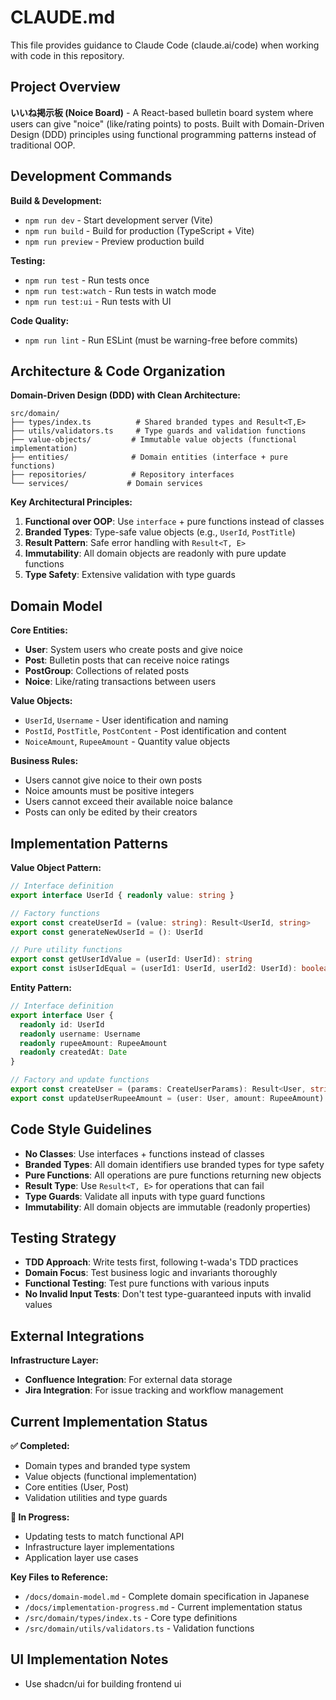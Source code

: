 # CLAUDE.md

This file provides guidance to Claude Code (claude.ai/code) when working with code in this repository.

## Project Overview

**いいね掲示板 (Noice Board)** - A React-based bulletin board system where users can give "noice" (like/rating points) to posts. Built with Domain-Driven Design (DDD) principles using functional programming patterns instead of traditional OOP.

## Development Commands

**Build & Development:**
- `npm run dev` - Start development server (Vite)
- `npm run build` - Build for production (TypeScript + Vite)
- `npm run preview` - Preview production build

**Testing:**
- `npm run test` - Run tests once
- `npm run test:watch` - Run tests in watch mode
- `npm run test:ui` - Run tests with UI

**Code Quality:**
- `npm run lint` - Run ESLint (must be warning-free before commits)

## Architecture & Code Organization

**Domain-Driven Design (DDD) with Clean Architecture:**

```
src/domain/
├── types/index.ts          # Shared branded types and Result<T,E>
├── utils/validators.ts     # Type guards and validation functions
├── value-objects/         # Immutable value objects (functional implementation)
├── entities/              # Domain entities (interface + pure functions)
├── repositories/          # Repository interfaces
└── services/             # Domain services
```

**Key Architectural Principles:**
1. **Functional over OOP**: Use `interface` + pure functions instead of classes
2. **Branded Types**: Type-safe value objects (e.g., `UserId`, `PostTitle`)
3. **Result Pattern**: Safe error handling with `Result<T, E>` 
4. **Immutability**: All domain objects are readonly with pure update functions
5. **Type Safety**: Extensive validation with type guards

## Domain Model

**Core Entities:**
- **User**: System users who create posts and give noice
- **Post**: Bulletin posts that can receive noice ratings
- **PostGroup**: Collections of related posts
- **Noice**: Like/rating transactions between users

**Value Objects:**
- `UserId`, `Username` - User identification and naming
- `PostId`, `PostTitle`, `PostContent` - Post identification and content
- `NoiceAmount`, `RupeeAmount` - Quantity value objects

**Business Rules:**
- Users cannot give noice to their own posts
- Noice amounts must be positive integers
- Users cannot exceed their available noice balance
- Posts can only be edited by their creators

## Implementation Patterns

**Value Object Pattern:**
```typescript
// Interface definition
export interface UserId { readonly value: string }

// Factory functions
export const createUserId = (value: string): Result<UserId, string>
export const generateNewUserId = (): UserId

// Pure utility functions
export const getUserIdValue = (userId: UserId): string
export const isUserIdEqual = (userId1: UserId, userId2: UserId): boolean
```

**Entity Pattern:**
```typescript
// Interface definition
export interface User {
  readonly id: UserId
  readonly username: Username
  readonly rupeeAmount: RupeeAmount
  readonly createdAt: Date
}

// Factory and update functions
export const createUser = (params: CreateUserParams): Result<User, string>
export const updateUserRupeeAmount = (user: User, amount: RupeeAmount): User
```

## Code Style Guidelines

- **No Classes**: Use interfaces + functions instead of classes
- **Branded Types**: All domain identifiers use branded types for type safety
- **Pure Functions**: All operations are pure functions returning new objects
- **Result Type**: Use `Result<T, E>` for operations that can fail
- **Type Guards**: Validate all inputs with type guard functions
- **Immutability**: All domain objects are immutable (readonly properties)

## Testing Strategy

- **TDD Approach**: Write tests first, following t-wada's TDD practices
- **Domain Focus**: Test business logic and invariants thoroughly
- **Functional Testing**: Test pure functions with various inputs
- **No Invalid Input Tests**: Don't test type-guaranteed inputs with invalid values

## External Integrations

**Infrastructure Layer:**
- **Confluence Integration**: For external data storage
- **Jira Integration**: For issue tracking and workflow management

## Current Implementation Status

**✅ Completed:**
- Domain types and branded type system
- Value objects (functional implementation)
- Core entities (User, Post)
- Validation utilities and type guards

**🔄 In Progress:**
- Updating tests to match functional API
- Infrastructure layer implementations
- Application layer use cases

**Key Files to Reference:**
- `/docs/domain-model.md` - Complete domain specification in Japanese
- `/docs/implementation-progress.md` - Current implementation status
- `/src/domain/types/index.ts` - Core type definitions
- `/src/domain/utils/validators.ts` - Validation functions

## UI Implementation Notes
- Use shadcn/ui for building frontend ui